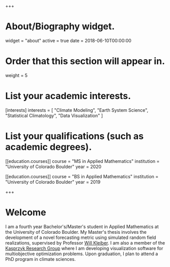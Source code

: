 +++
# About/Biography widget.
widget = "about"
active = true
date = 2018-06-10T00:00:00

# Order that this section will appear in.
weight = 5

# List your academic interests.
[interests]
  interests = [
    "Climate Modeling",
    "Earth System Science",
    "Statistical Climatology",
    "Data Visualization"
  ]

# List your qualifications (such as academic degrees).
[[education.courses]]
  course = "MS in Applied Mathematics"
  institution = "University of Colorado Boulder"
  year = 2020

[[education.courses]]
  course = "BS in Applied Mathematics"
  institution = "University of Colorado Boulder"
  year = 2019

+++

# Welcome

I am a fourth year Bachelor's/Master's student in Applied Mathematics at the University of Colorado Boulder. My Master's thesis involves the development of a novel forecasting metric using simulated random field realizations, supervised by Professor [Will Kleiber](http://amath.colorado.edu/faculty/kleiberw/). I am also a member of the [Kasprzyk Research Group](https://www.colorado.edu/lab/krg/) where I am developing visualization software for multiobjective optimization problems. Upon graduation, I plan to attend a PhD program in climate sciences.
